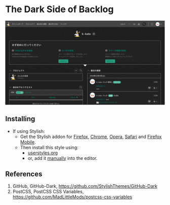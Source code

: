 # The Dark Side of Backlog

![Backlog Dark](img/backlog_dark.png)

## Installing

* If using Stylish:
  * Get the Stylish addon for [Firefox](https://addons.mozilla.org/en-US/firefox/addon/2108/), [Chrome](https://chrome.google.com/extensions/detail/fjnbnpbmkenffdnngjfgmeleoegfcffe), [Opera](https://addons.opera.com/en/extensions/details/stylish/), [Safari](http://sobolev.us/stylish/) and [Firefox Mobile](https://addons.mozilla.org/en-US/firefox/addon/2108/).
  * Then install this style using:
    * [userstyles.org](https://userstyles.org/styles/136005/backlog-dark)
    * or, add it [manually](https://github.com/k--kato/BacklogDark/blob/master/dest/css/backlog-dark.css) into the editor.

## References

1. GitHub, GitHub-Dark, https://github.com/StylishThemes/GitHub-Dark
1. PostCSS, PostCSS CSS Variables, https://github.com/MadLittleMods/postcss-css-variables
